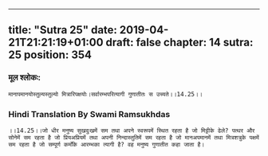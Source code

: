 
---
title: "Sutra 25"
date: 2019-04-21T21:21:19+01:00
draft: false
chapter: 14
sutra: 25
position: 354
---
### मूल श्लोकः:
```
मानापमानयोस्तुल्यस्तुल्यो मित्रारिपक्षयोः।सर्वारम्भपरित्यागी गुणातीतः स उच्यते।।14.25।।

```

### Hindi Translation By Swami Ramsukhdas
```
।।14.25।।जो धीर मनुष्य सुखदुःखमें सम तथा अपने स्वरूपमें स्थित रहता है जो मिट्टीके ढेले? पत्थर और सोनेमें सम रहता है जो प्रियअप्रियमें तथा अपनी निन्दास्तुतिमें सम रहता है जो मानअपमानमें तथा मित्रशत्रुके पक्षमें सम रहता है जो सम्पूर्ण कर्मोंके आरम्भका त्यागी है? वह मनुष्य गुणातीत कहा जाता है।

```

